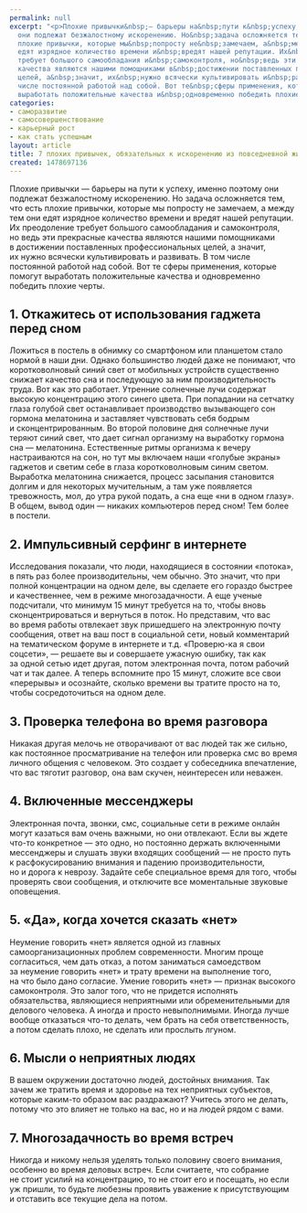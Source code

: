 ```yaml
---
permalink: null
excerpt: "<p>Плохие привычки&nbsp;— барьеры на&nbsp;пути к&nbsp;успеху, именно поэтому
  они подлежат безжалостному искоренению. Но&nbsp;задача осложняется тем, что есть
  плохие привычки, которые мы&nbsp;попросту не&nbsp;замечаем, а&nbsp;между тем они
  едят изрядное количество времени и&nbsp;вредят нашей репутации. Их&nbsp;преодоление
  требует большого самообладания и&nbsp;самоконтроля, но&nbsp;ведь эти прекрасные
  качества являются нашими помощниками в&nbsp;достижении поставленных профессиональных
  целей, а&nbsp;значит, их&nbsp;нужно всячески культивировать и&nbsp;развивать. В&nbsp;том
  числе постоянной работой над собой. Вот те&nbsp;сферы применения, которые помогут
  выработать положительные качества и&nbsp;одновременно победить плохие черты.</p>"
categories:
- саморазвитие
- самосовершенствование
- карьерный рост
- как стать успешным
layout: article
title: 7 плохих привычек, обязательных к искоренению из повседневной жизни
created: 1478697136
---
```

<p>Плохие привычки&nbsp;— барьеры на&nbsp;пути к&nbsp;успеху, именно поэтому они подлежат безжалостному искоренению. Но&nbsp;задача осложняется тем, что есть плохие привычки, которые мы&nbsp;попросту не&nbsp;замечаем, а&nbsp;между тем они едят изрядное количество времени и&nbsp;вредят нашей репутации. Их&nbsp;преодоление требует большого самообладания и&nbsp;самоконтроля, но&nbsp;ведь эти прекрасные качества являются нашими помощниками в&nbsp;достижении поставленных профессиональных целей, а&nbsp;значит, их&nbsp;нужно всячески культивировать и&nbsp;развивать. В&nbsp;том числе постоянной работой над собой. Вот те&nbsp;сферы применения, которые помогут выработать положительные качества и&nbsp;одновременно победить плохие черты.</p>
<h2>1. Откажитесь от&nbsp;использования гаджета перед сном</h2>
<p>Ложиться в&nbsp;постель в&nbsp;обнимку со&nbsp;смартфоном или планшетом стало нормой в&nbsp;наши дни. Однако большинство людей даже не&nbsp;понимают, что коротковолновый синий свет от&nbsp;мобильных устройств существенно снижает качество сна и&nbsp;последующую за&nbsp;ним производительность труда. Вот как это работает. Утренние солнечные лучи содержат высокую концентрацию этого синего цвета. При попадании на&nbsp;сетчатку глаза голубой свет останавливает производство вызывающего сон гормона мелатонина и&nbsp;заставляет чувствовать себя бодрым и&nbsp;сконцентрированным. Во&nbsp;второй половине дня солнечные лучи теряют синий свет, что дает сигнал организму на&nbsp;выработку гормона сна&nbsp;— мелатонина. Естественные ритмы организма к&nbsp;вечеру настраиваются на&nbsp;сон, но&nbsp;тут мы&nbsp;включаем наши «голубые экраны» гаджетов и&nbsp;светим себе в&nbsp;глаза коротковолновым синим светом. Выработка мелатонина снижается, процесс засыпания становится долгим и&nbsp;для некоторых мучительным, а&nbsp;там уже появляется тревожность, мол, до&nbsp;утра рукой подать, а&nbsp;сна еще «ни&nbsp;в&nbsp;одном глазу». В&nbsp;общем, вывод один&nbsp;— никаких компьютеров перед сном! Тем более в&nbsp;постели.</p>
<h2>2. Импульсивный серфинг в&nbsp;интернете</h2>
<p>Исследования показали, что люди, находящиеся в&nbsp;состоянии «потока», в&nbsp;пять раз более производительны, чем обычно. Это значит, что при полной концентрации на&nbsp;одном деле, вы&nbsp;сделаете его гораздо быстрее и&nbsp;качественнее, чем в&nbsp;режиме многозадачности. А&nbsp;еще ученые подсчитали, что минимум 15&nbsp;минут требуется на&nbsp;то, чтобы вновь сконцентрироваться и&nbsp;вернуться в&nbsp;поток. Но&nbsp;представим, что вас во&nbsp;время работы отвлекает звук пришедшего на&nbsp;электронную почту сообщения, ответ на&nbsp;ваш пост в&nbsp;социальной сети, новый комментарий на&nbsp;тематическом форуме в&nbsp;интернете и&nbsp;т.д. «Проверю-ка я&nbsp;свои соцсети»,&nbsp;— решаете вы&nbsp;и&nbsp;совершаете ужасную ошибку, так как за&nbsp;одной сетью идет другая, потом электронная почта, потом рабочий чат и&nbsp;так далее. А&nbsp;теперь вспомните про 15&nbsp;минут, сложите все свои «перерывы» и&nbsp;осознайте, сколько времени вы&nbsp;тратите просто на&nbsp;то, чтобы сосредоточиться на&nbsp;одном деле. </p>
<h2>3. Проверка телефона во&nbsp;время разговора</h2>
<p>Никакая другая мелочь не&nbsp;отворачивают от&nbsp;вас людей так&nbsp;же сильно, как постоянное просматривание на&nbsp;телефон или проверка смс во&nbsp;время личного общения с&nbsp;человеком. Это создает у&nbsp;собеседника впечатление, что вас тяготит разговор, она вам скучен, неинтересен или неважен. </p>
<h2>4. Включенные мессенджеры</h2>
<p>Электронная почта, звонки, смс, социальные сети в&nbsp;режиме онлайн могут казаться вам очень важными, но&nbsp;они отвлекают. Если вы&nbsp;ждете что-то конкретное&nbsp;— это одно, но&nbsp;постоянно держать включенными мессенджеры и&nbsp;слушать звуки входящих сообщений&nbsp;— не&nbsp;просто путь к&nbsp;расфокусированию внимания и&nbsp;падению производительности, но&nbsp;и&nbsp;дорога к&nbsp;неврозу. Задайте себе специальное время для того, чтобы проверять свои сообщения, и&nbsp;отключите все моментальные звуковые оповещения.</p>
<h2>5. «Да», когда хочется сказать «нет»</h2>
<p>Неумение говорить «нет» является одной из&nbsp;главных самоорганизационных проблем современности. Многим проще согласиться, чем дать отказ, а&nbsp;потом заниматься самоедством за&nbsp;неумение говорить «нет» и&nbsp;трату времени на&nbsp;выполнение того, на&nbsp;что было дано согласие. Умение говорить «нет»&nbsp;— признак высокого самоконтроля. Это залог того, что не&nbsp;придется исполнять обязательства, являющиеся неприятными или обременительными для делового человека. А&nbsp;иногда и&nbsp;просто невыполнимыми. Иногда лучше вообще отказаться что-то делать, чем брать на&nbsp;себя ответственность, а&nbsp;потом сделать плохо, не&nbsp;сделать или прослыть лгуном.</p>
<h2>6. Мысли о&nbsp;неприятных людях </h2>
<p>В&nbsp;вашем окружении достаточно людей, достойных внимания. Так зачем&nbsp;же тратить время и&nbsp;здоровье на&nbsp;тех неприятных субъектов, которые каким-то образом вас раздражают? Учитесь этого не&nbsp;делать, потому что это влияет не&nbsp;только на&nbsp;вас, но&nbsp;и&nbsp;на&nbsp;людей рядом с&nbsp;вами.</p>
<h2>7. Многозадачность во&nbsp;время встреч</h2>
<p>Никогда и&nbsp;никому нельзя уделять только половину своего внимания, особенно во&nbsp;время деловых встреч. Если считаете, что собрание не&nbsp;стоит усилий на&nbsp;концентрацию, то&nbsp;не&nbsp;стоит его и&nbsp;посещать, но&nbsp;если уж&nbsp;пришли, то&nbsp;будьте любезны проявить уважение к&nbsp;присутствующим и&nbsp;отставить все текущие дела на&nbsp;потом. </p>

